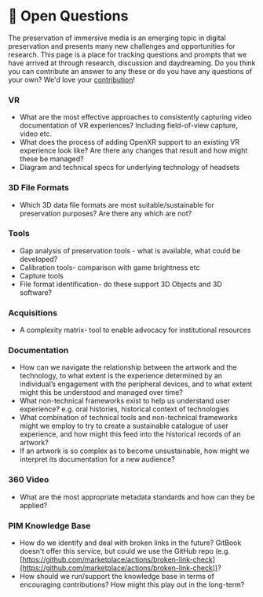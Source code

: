# 🧐 Open Questions

The preservation of immersive media is an emerging topic in digital preservation and presents many new challenges and opportunities for research. This page is a place for tracking questions and prompts that we have arrived at through research, discussion and daydreaming. Do you think you can contribute an answer to any these or do you have any questions of your own? We'd love your [contribution](contributing.md)!

### VR

* What are the most effective approaches to consistently capturing video documentation of VR experiences? Including field-of-view capture, video etc.
* What does the process of adding OpenXR support to an existing VR experience look like? Are there any changes that result and how might these be managed?&#x20;
* Diagram and technical specs for underlying technology of headsets

### 3D File Formats

* Which 3D data file formats are most suitable/sustainable for preservation purposes? Are there any which are not?

### Tools

* Gap analysis of preservation tools - what is available, what could be developed?
* Calibration tools- comparison with game brightness etc&#x20;
* Capture tools&#x20;
* File format identification- do these support 3D Objects and 3D software?

### Acquisitions

* A complexity matrix- tool to enable advocacy for institutional resources&#x20;

### Documentation

* How can we navigate the relationship between the artwork and the technology, to what extent is the experience determined by an individual’s engagement with the peripheral devices, and to what extent might this be understood and managed over time?
* What non-technical frameworks exist to help us understand user experience? e.g. oral histories, historical context of technologies
* What combination of technical tools and non-technical frameworks might we employ to try to create a sustainable catalogue of user experience, and how might this feed into the historical records of an artwork?
* If an artwork is so complex as to become unsustainable, how might we interpret its documentation for a new audience?

### 360 Video

* What are the most appropriate metadata standards and how can they be applied?

### PIM Knowledge Base

* How do we identify and deal with broken links in the future? GitBook doesn't offer this service, but could we use the GitHub repo (e.g. [https://github.com/marketplace/actions/broken-link-check](https://github.com/marketplace/actions/broken-link-check))?
* How should we run/support the knowledge base in terms of encouraging contributions? How might this play out in the long-term?&#x20;
